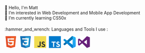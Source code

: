 <div>👋 Hello, I'm Matt</div></div>
<div>👀 I’m interested in Web Development and Mobile App Development</div>
<div>🌱 I’m currently learning CS50x</div>

####
####

<div>:hammer_and_wrench: Languages and Tools I use :</div>
<div>
  
  <img src="https://github.com/devicons/devicon/blob/master/icons/html5/html5-original.svg" title="HTML5" alt="HTML5" height="40" width="40">&nbsp;
  <img src="https://github.com/devicons/devicon/blob/master/icons/css3/css3-original.svg" title="CSS3" alt="CSS3" height="40" width="40">&nbsp;
  <img src="https://github.com/devicons/devicon/blob/master/icons/javascript/javascript-original.svg" title="JavaScript" alt="JavaScript" height="40" width="40">&nbsp;
  <img src="https://github.com/devicons/devicon/blob/master/icons/typescript/typescript-original.svg" title="TypeScript" alt="JavaScript" height="40" width="40">&nbsp;
  <img src="https://github.com/devicons/devicon/blob/master/icons/vscode/vscode-original.svg" title="VSCode" alt="VSCode" width="40" height="40">&nbsp;
  <img src="https://github.com/devicons/devicon/blob/master/icons/visualstudio/visualstudio-plain.svg" title="VisualStudio" alt="VisualStudio" width="40" height="40">&nbsp;
  <!--<img src="https://github.com/devicons/devicon/blob/master/icons/angularjs/angularjs-original.svg" title="Angular" alt="Angular" width="40" height="40">&nbsp;-->

</div>
